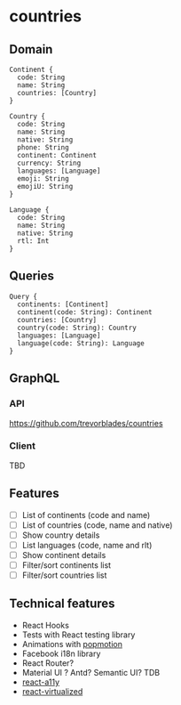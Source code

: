 # countries

## Domain

```
Continent {
  code: String
  name: String
  countries: [Country]
}

Country {
  code: String
  name: String
  native: String
  phone: String
  continent: Continent
  currency: String
  languages: [Language]
  emoji: String
  emojiU: String
}

Language {
  code: String
  name: String
  native: String
  rtl: Int
}
```

## Queries

```
Query {
  continents: [Continent]
  continent(code: String): Continent
  countries: [Country]
  country(code: String): Country
  languages: [Language]
  language(code: String): Language
}
```

## GraphQL

### API
https://github.com/trevorblades/countries

### Client
TBD

## Features
- [ ] List of continents (code and name)
- [ ] List of countries (code, name and native)
- [ ] Show country details
- [ ] List languages (code, name and rlt)
- [ ] Show continent details
- [ ] Filter/sort continents list
- [ ] Filter/sort countries list

## Technical features
- React Hooks
- Tests with React testing library
- Animations with [popmotion](https://github.com/popmotion/popmotion)
- Facebook i18n library
- React Router?
- Material UI ? Antd? Semantic UI? TDB
- [react-a11y](https://github.com/reactjs/react-a11y)
- [react-virtualized](https://github.com/bvaughn/react-virtualized)

